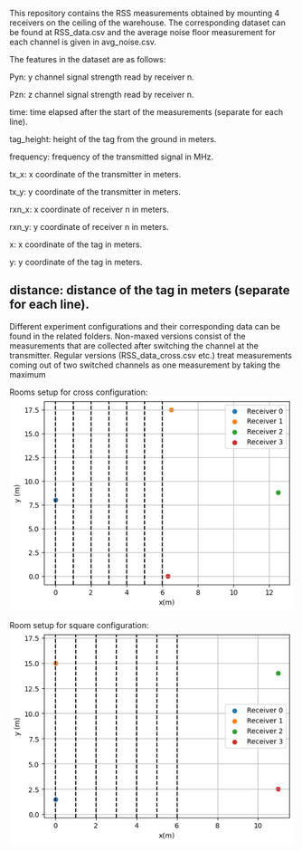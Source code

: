 This repository contains the RSS measurements obtained by mounting 4 receivers on the ceiling of the warehouse. The corresponding dataset can be found at RSS_data.csv and the average noise floor measurement for each channel is given in avg_noise.csv. 

The features in the dataset are as follows:

Pyn: y channel signal strength read by receiver n.

Pzn: z channel signal strength read by receiver n.

time: time elapsed after the start of the measurements (separate for each line).

tag_height: height of the tag from the ground in meters.

frequency: frequency of the transmitted signal in MHz.

tx_x: x coordinate of the transmitter in meters.

tx_y: y coordinate of the transmitter in meters.

rxn_x: x coordinate of receiver n in meters.

rxn_y: y coordinate of receiver n in meters.


x: x coordinate of the tag in meters.

y: y coordinate of the tag in meters.

distance: distance of the tag in meters (separate for each line).
------------------------------------------------------------------------------------------------------------------------------------
Different experiment configurations and their corresponding data can be found in the related folders. Non-maxed versions consist of the measurements that are collected after switching the channel at the transmitter. Regular versions (RSS_data_cross.csv etc.) treat measurements coming out of two switched channels as one measurement by taking the maximum

Rooms setup for cross configuration:
![alt text](https://github.com/BerkBzkrt/INLAN-Localization/blob/main/Cross%20configuration/cross_configuration.png)

Room setup for square configuration:
![alt text](https://github.com/BerkBzkrt/INLAN-Localization/blob/main/Square%20configuration/square_configuration.png)
